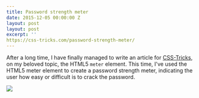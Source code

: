 ```yaml
---
title: Password strength meter
date: 2015-12-05 00:00:00 Z
layout: post
layout: post
excerpt: ''
https://css-tricks.com/password-strength-meter/
---
```


After a long time, I have finally managed to write an article for [CSS-Tricks](https://css-tricks.com/), on my beloved topic, the HTML5 `meter` element. This time, I've used the HTML5 meter element
to create a password strength meter, indicating the user how easy or difficult
is to crack the password.

![](https://res.cloudinary.com/dw9fem4ki/image/upload/c_scale,w_800/v1448118010/password-strength-meters_trp34k.png)
